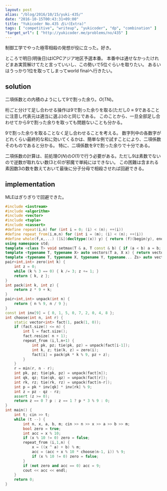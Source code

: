 ```yaml
---
layout: post
alias: "/blog/2016/10/15/yuki-435/"
date: "2016-10-15T00:43:31+09:00"
title: "Yukicoder No.435 占い(Extra)"
tags: [ "competitive", "writeup", "yukicoder", "dp", "combination" ]
"target_url": [ "http://yukicoder.me/problems/no/435" ]
---
```


制御工学でやった極零相殺の発想が役に立った。好き。

ところで明日(明後日)はICPCアジア地区予選本番。
本番中は通せなかったけれどまあ実質解けてたと言っていいし、この勢いで$5$位ぐらいを取りたい。
あるいはうっかり$1$位を取ってしまってworld finalへ行きたい。

## solution

二項係数との内積のようにして$9$で割った余り。$O(TN)$。

桁ごと分けて足し合わせる操作は$9$で割った余りを取る(ただし$0 \equiv 9$であることに注意し代表元は適当に選ぶ)のと同じである。
このことから、一旦全部足し合わせてから$9$で割った余りを取っても問題ないことも分かる。

$9$で割った余りを取ることなく足し合わせることを考える。
数字列中の各数字がどれくらい最終的な和に効いてくるかは、簡単な例で試すことにより、二項係数そのものであると分かる。
特に、二項係数を$9$で割った余りで十分である。

二項係数の計算は、前処理$O(N)$の$O(1)$で行う必要がある。ただし$9$は素数でないので逆数が取れない数($3$と$6$)が邪魔で単純にはできない。
この困難は含まれる素因数$3$の数を数えておいて最後に分子分母で相殺させれば回避できる。

## implementation

MLEはぎりぎりで回避できた。

``` c++
#include <iostream>
#include <algorithm>
#include <vector>
#include <tuple>
#include <cassert>
#define repeat(i,n) for (int i = 0; (i) < (n); ++(i))
#define repeat_from(i,m,n) for (int i = (m); (i) < (n); ++(i))
#define whole(f,x,...) ([&](decltype((x)) y) { return (f)(begin(y), end(y), ## __VA_ARGS__); })(x)
using namespace std;
template <class T> void setmax(T & a, T const & b) { if (a < b) a = b; }
template <typename T, typename X> auto vectors(T a, X x) { return vector<T>(x, a); }
template <typename T, typename X, typename Y, typename... Zs> auto vectors(T a, X x, Y y, Zs... zs) { auto cont = vectors(a, y, zs...); return vector<decltype(cont)>(x, cont); }
pair<int,int> zero(int k) {
    int z = 0;
    while (k % 3 == 0) { k /= 3; z += 1; }
    return { k, z };
}
int pack(int k, int z) {
    return z * 9 + k;
}
pair<int,int> unpack(int n) {
    return { n % 9, n / 9 };
}
const int inv[9] = { 0, 1, 5, 0, 7, 2, 0, 4, 8 };
int choose(int n, int r) {
    static vector<int> fact(1, pack(1, 0));
    if (fact.size() <= n) {
        int l = fact.size();
        fact.resize( n + 1);
        repeat_from (i,l,n+1) {
            int pk, pz; tie(pk, pz) = unpack(fact[i-1]);
            int k, z; tie(k, z) = zero(i);
            fact[i] = pack(pk * k % 9, pz + z);
        }
    }
    r = min(r, n - r);
    int pk, pz; tie(pk, pz) = unpack(fact[n]);
    int qk, qz; tie(qk, qz) = unpack(fact[r]);
    int rk, rz; tie(rk, rz) = unpack(fact[n-r]);
    int p = pk * inv[qk] * inv[rk] % 9;
    int z = pz - qz - rz;
    assert (z >= 0);
    return z == 0 ? p : z == 1 ? p * 3 % 9 : 0;
}
int main() {
    int t; cin >> t;
    while (t --) {
        int n, x, a, b, m; cin >> n >> x >> a >> b >> m;
        bool zero = true;
        int acc = x % 10;
        if (x % 10 != 0) zero = false;
        repeat_from (i,1,n) {
            x = ((x ^ a) + b) % m;
            acc = (acc + x % 10 * choose(n-1, i)) % 9;
            if (x % 10 != 0) zero = false;
        }
        if (not zero and acc == 0) acc = 9;
        cout << acc << endl;
    }
    return 0;
}
```
